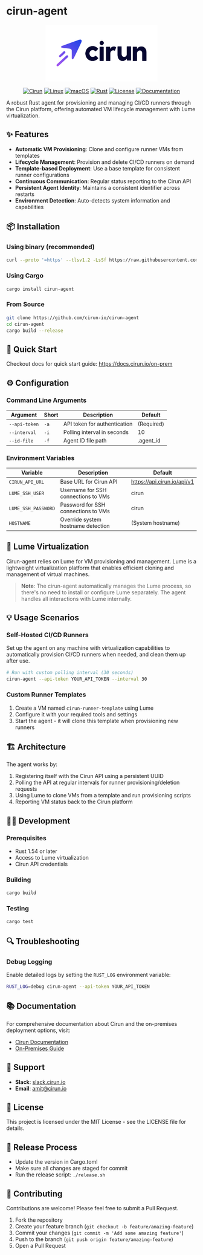 # cirun-agent

<div align="center">
  <picture>
    <source media="(prefers-color-scheme: dark)" alt="Cirun logo" height="150" srcset="https://raw.githubusercontent.com/AktechLabs/cirun-docs/refs/heads/main/static/img/cirun-logo-dark.svg">
    <source media="(prefers-color-scheme: light)" alt="Cirun logo" height="150" srcset="https://raw.githubusercontent.com/AktechLabs/cirun-docs/refs/heads/main/static/img/cirun-logo-light.svg">
    <img alt="Cirun logo" height="150" src="https://raw.githubusercontent.com/AktechLabs/cirun-docs/refs/heads/main/static/img/cirun-logo-light.svg">
  </picture>


[![Cirun](https://img.shields.io/badge/cirun-agent-%230075A8.svg?style=for-the-badge&logo=data:image/svg+xml;base64,PHN2ZyB4bWxucz0iaHR0cDovL3d3dy53My5vcmcvMjAwMC9zdmciIHZpZXdCb3g9IjAgMCAyNCAyNCI+PHBhdGggZmlsbD0iI2ZmZiIgZD0iTTEyIDJMMiA3djEwbDEwIDUgMTAtNVY3TDEyIDJ6Ii8+PC9zdmc+)](https://cirun.io)
[![Linux](https://img.shields.io/badge/linux-%23FCC624.svg?style=for-the-badge&logo=linux&logoColor=black)](https://www.linux.org/)
[![macOS](https://img.shields.io/badge/macos-%23000000.svg?style=for-the-badge&logo=apple&logoColor=white)](#)
[![Rust](https://img.shields.io/badge/rust-%23000000.svg?style=for-the-badge&logo=rust&logoColor=white)](https://www.rust-lang.org/)
[![License](https://img.shields.io/badge/license-MIT-%23yellow.svg?style=for-the-badge)](https://opensource.org/licenses/MIT)
[![Documentation](https://img.shields.io/badge/docs-cirun-%230075A8.svg?style=for-the-badge)](https://docs.cirun.io/on-prem)
</div>

A robust Rust agent for provisioning and managing CI/CD runners through the Cirun platform, offering automated VM lifecycle management with Lume virtualization.

## ✨ Features

- **Automatic VM Provisioning**: Clone and configure runner VMs from templates
- **Lifecycle Management**: Provision and delete CI/CD runners on demand
- **Template-based Deployment**: Use a base template for consistent runner configurations
- **Continuous Communication**: Regular status reporting to the Cirun API
- **Persistent Agent Identity**: Maintains a consistent identifier across restarts
- **Environment Detection**: Auto-detects system information and capabilities

## 📦 Installation

### Using binary (recommended)

```bash
curl --proto '=https' --tlsv1.2 -LsSf https://raw.githubusercontent.com/cirunlabs/cirun-agent/refs/heads/main/install.sh | sh
```

### Using Cargo

```bash
cargo install cirun-agent
```

### From Source

```bash
git clone https://github.com/cirun-io/cirun-agent
cd cirun-agent
cargo build --release
```

## 🚀 Quick Start

Checkout docs for quick start guide: https://docs.cirun.io/on-prem

## ⚙️ Configuration

### Command Line Arguments

| Argument | Short | Description | Default |
|----------|-------|-------------|---------|
| `--api-token` | `-a` | API token for authentication | (Required) |
| `--interval` | `-i` | Polling interval in seconds | 10 |
| `--id-file` | `-f` | Agent ID file path | .agent_id |

### Environment Variables

| Variable | Description | Default |
|----------|-------------|---------|
| `CIRUN_API_URL` | Base URL for Cirun API | https://api.cirun.io/api/v1 |
| `LUME_SSH_USER` | Username for SSH connections to VMs | cirun |
| `LUME_SSH_PASSWORD` | Password for SSH connections to VMs | cirun |
| `HOSTNAME` | Override system hostname detection | (System hostname) |

## 🔌 Lume Virtualization

Cirun-agent relies on Lume for VM provisioning and management. Lume is a lightweight virtualization platform that enables efficient cloning and management of virtual machines.

> **Note**: The cirun-agent automatically manages the Lume process, so there's no need to install or configure Lume separately. The agent handles all interactions with Lume internally.

## 💡 Usage Scenarios

### Self-Hosted CI/CD Runners

Set up the agent on any machine with virtualization capabilities to automatically provision CI/CD runners when needed, and clean them up after use.

```bash
# Run with custom polling interval (30 seconds)
cirun-agent --api-token YOUR_API_TOKEN --interval 30
```

### Custom Runner Templates

1. Create a VM named `cirun-runner-template` using Lume
2. Configure it with your required tools and settings
3. Start the agent - it will clone this template when provisioning new runners

## 🏗️ Architecture

The agent works by:
1. Registering itself with the Cirun API using a persistent UUID
2. Polling the API at regular intervals for runner provisioning/deletion requests
3. Using Lume to clone VMs from a template and run provisioning scripts
4. Reporting VM status back to the Cirun platform

## 👨‍💻 Development

### Prerequisites

- Rust 1.54 or later
- Access to Lume virtualization
- Cirun API credentials

### Building

```bash
cargo build
```

### Testing

```bash
cargo test
```

## 🔍 Troubleshooting

### Debug Logging

Enable detailed logs by setting the `RUST_LOG` environment variable:

```bash
RUST_LOG=debug cirun-agent --api-token YOUR_API_TOKEN
```


## 📚 Documentation

For comprehensive documentation about Cirun and the on-premises deployment options, visit:
- [Cirun Documentation](https://docs.cirun.io/)
- [On-Premises Guide](https://docs.cirun.io/on-prem)

## 💬 Support

- **Slack**: [slack.cirun.io](https://slack.cirun.io/)
- **Email**: amit@cirun.io

## 📜 License

This project is licensed under the MIT License - see the LICENSE file for details.

## 🚢 Release Process

- Update the version in Cargo.toml
- Make sure all changes are staged for commit
- Run the release script: `./release.sh`

## 🤝 Contributing

Contributions are welcome! Please feel free to submit a Pull Request.

1. Fork the repository
2. Create your feature branch (`git checkout -b feature/amazing-feature`)
3. Commit your changes (`git commit -m 'Add some amazing feature'`)
4. Push to the branch (`git push origin feature/amazing-feature`)
5. Open a Pull Request
